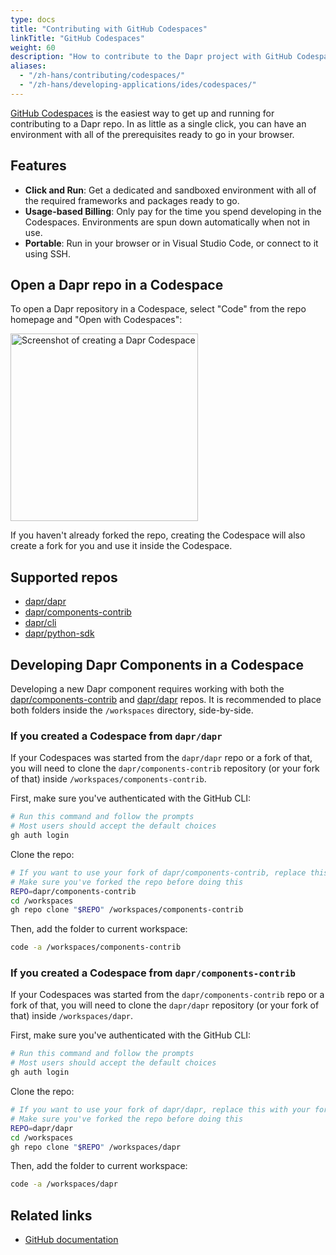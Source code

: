```yaml
---
type: docs
title: "Contributing with GitHub Codespaces"
linkTitle: "GitHub Codespaces"
weight: 60
description: "How to contribute to the Dapr project with GitHub Codespaces"
aliases:
  - "/zh-hans/contributing/codespaces/"
  - "/zh-hans/developing-applications/ides/codespaces/"
---
```


[GitHub Codespaces](https://github.com/features/codespaces) is the easiest way to get up and running for contributing to a Dapr repo. In as little as a single click, you can have an environment with all of the prerequisites ready to go in your browser.

## Features

- **Click and Run**: Get a dedicated and sandboxed environment with all of the required frameworks and packages ready to go.
- **Usage-based Billing**: Only pay for the time you spend developing in the Codespaces. Environments are spun down automatically when not in use.
- **Portable**: Run in your browser or in Visual Studio Code, or connect to it using SSH.

## Open a Dapr repo in a Codespace

To open a Dapr repository in a Codespace, select "Code" from the repo homepage and "Open with Codespaces":

<img src="/images/codespaces-create.png" alt="Screenshot of creating a Dapr Codespace" width="300">

If you haven't already forked the repo, creating the Codespace will also create a fork for you and use it inside the Codespace.

## Supported repos

- [dapr/dapr](https://github.com/dapr/dapr)
- [dapr/components-contrib](https://github.com/dapr/components-contrib)
- [dapr/cli](https://github.com/dapr/cli)
- [dapr/python-sdk](https://github.com/dapr/python-sdk)

## Developing Dapr Components in a Codespace

Developing a new Dapr component requires working with both the [dapr/components-contrib](https://github.com/dapr/components-contrib) and [dapr/dapr](https://github.com/dapr/dapr) repos. It is recommended to place both folders inside the `/workspaces` directory, side-by-side.

### If you created a Codespace from `dapr/dapr`

If your Codespaces was started from the `dapr/dapr` repo or a fork of that, you will need to clone the `dapr/components-contrib` repository (or your fork of that) inside `/workspaces/components-contrib`.

First, make sure you've authenticated with the GitHub CLI:

```sh
# Run this command and follow the prompts
# Most users should accept the default choices
gh auth login
```

Clone the repo:

```sh
# If you want to use your fork of dapr/components-contrib, replace this with your fork (e.g. "yourusername/components-contrib")
# Make sure you've forked the repo before doing this
REPO=dapr/components-contrib
cd /workspaces
gh repo clone "$REPO" /workspaces/components-contrib
```

Then, add the folder to current workspace:

```sh
code -a /workspaces/components-contrib
```

### If you created a Codespace from `dapr/components-contrib`

If your Codespaces was started from the `dapr/components-contrib` repo or a fork of that, you will need to clone the `dapr/dapr` repository (or your fork of that) inside `/workspaces/dapr`.

First, make sure you've authenticated with the GitHub CLI:

```sh
# Run this command and follow the prompts
# Most users should accept the default choices
gh auth login
```

Clone the repo:

```sh
# If you want to use your fork of dapr/dapr, replace this with your fork (e.g. "yourusername/dapr")
# Make sure you've forked the repo before doing this
REPO=dapr/dapr
cd /workspaces
gh repo clone "$REPO" /workspaces/dapr
```

Then, add the folder to current workspace:

```sh
code -a /workspaces/dapr
```


## Related links
<!-- IGNORE_LINKS -->
- [GitHub documentation](https://docs.github.com/codespaces/overview)
<!-- END_IGNORE -->
